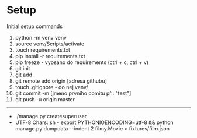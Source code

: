# Setup

Initial setup commands

1. python -m venv venv
2. source venv/Scripts/activate
3. touch requirements.txt
4. pip install -r requirements.txt
5. pip freeze - vypsano do requirements (ctrl + c, ctrl + v)
6. git init
7. git add .
8. git remote add origin [adresa githubu]
9. touch .gitignore - do nej venv/
10. git commit -m [jmeno prvniho comitu př.: "test"]
11. git push -u origin master
-----------------------------------

- ./manage.py createsuperuser
- UTF-8 Chars: sh - export PYTHONIOENCODING=utf-8 && python manage.py dumpdata --indent 2 filmy.Movie > fixtures/film.json
